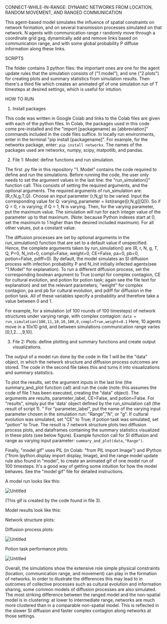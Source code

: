 CONNECT-WHILE-IN-RANGE: DYNAMIC NETWORKS FROM LOCATION, RANDOM MOVEMENT, AND RANGED COMMUNICATION

This agent-based model simulates the influence of spatial constraints on network formation, and on several transmission processes simulated on that network. 
N agents with communication range r randomly move through a coordinate grid gxg, dynamically add and remove links based on communication range, 
and with some global probability P diffuse information along these links.

SCRIPTS

The folder contains 3 python files: the important ones are one for the agent update rules that the simulation consists of ("1.model"), and one ("2.plots") for creating plots and summary statistics from simulation results. Then there's a third file which creates an animated gif of one simulation run of T timesteps at desired settings, which is useful for intution. 

HOW TO RUN

1. Install packages

This code was written in Google Colab and links to the Colab files are given with each of the python files. In Colab, the packages used in this code come pre-installed and the "import [packagename] as [abbreviation]" commands included in the code files suffice. In locally run environments, enter in the terminal "pip install [packagename]". For example, for the networkx package, enter:
   ```pip install networkx```.
The names of the packages used are networkx, numpy, scipy, matpotlib, and pandas.

2. File 1: Model: define functions and run simulation.

The first .py file in this repository "1. Model" contains the code required to define and run the simulations. Before running the code, the user only needs to set the argument values in the last line: the "run_simulation()" function call. This consists of setting the required arguments, and the optional arguments. The required arguments of run_simulation are: (R,r,N,g,T,Q). Choose an input parameter (r,N,g) to be varied. Input the corresponding value for Q: varying_parameter = list(range([r,N,g][Q])). So if Q = 0, r is varying; if Q = 1, N is varying. Then, for the varying parameter, put the maximum value. The simulation will run for each integer value of the parameter up to that maximum. (Note: because Python indexes start at 0, set the maximum to 1 higher than the desired included maximum). For all other values, put a constant value.

The diffusion processes are set by optional arguments in the run_simulation() function that are set to a default value if unspecified. Hence, the complete arguments taken by run_simulation() are (R, r, N, g, T, Q, P=0, N_init=0, compl=False, weight=0, CE=False, pa=0, pb=0, potion=False, pdiff=0). By default, the model simulates an SI diffusion process with infection probability P and N_init initially infected agents(see "1.Model" for explanation). To run a different diffusion process, set the corresponding boolean argument to True (compl for complex contagion, CE for cultural evolution, and potion for potion task; again see the file text for explanation) and set the relevant parameters; "weight" for complex contagion, pa and pb for cultural evolution, and pdiff for diffusion in the potion task. All of these variables specify a probability and therefore take a value between 0 and 1.

For example, for a simulation (of 100 rounds of 100 timesteps) of network structures under varying range, with complex contagion: 
```data = run_simulation(100,11,10,10,100,0,compl=True,weight=0.1``` Here, 10 agents move in a 10x10 grid, and between simulations communication range varies [0,1,2....,9,10]. 

3. File 2: Plots: define plotting and summary functions and create output visualizations.

The output of a model run done by the code in file 1 will be the "data" object, in which the network structure and diffusion process outcomes are stored. The code in the second file takes this and turns it into visualizations and summary statistics.

To plot the results, set the argument inputs in the last line (the summary_and_plot function call) and run the code (note: this assumes the code of file 1 has been executed, creating the "data" object). The arguments are results, parameter_label, CE=False, and potion=False. For "results", simply put the 'data' object defined by the run_simulation call (the result of script 1). " For "parameter_label", put the name of the varying input parameter chosen in the simulation run: "Range","N", or "g". If cultural evolution was simulated, set "CE" to True; if potion task was simulated, set "potion" to True. The result is 7 network structure plots two diffusion process plots, and dataframes containing the summary statistics visualized in these plots (see below figure). Example function call for SI diffusion and range as varying input parameter: ```summary_and_plot(data,"Range")```.

Finally, "model gif" uses PIL (in Colab: "from PIL import Image") and IPython ("from Ipython.display import display, Image), and the range model update rule also found in "model", to create an animated gif of one model run of 100 timesteps. It's a good way of getting some intuition for how the model behaves. See the "model gif" file for detailed instructions.

A model run looks like this: 

![Untitled](https://github.com/niekkerssies/Range-model/assets/125357452/58f68008-731e-461e-80d7-394cbb75dc0a)

(This gif is created by the code found in file 3). 

Model results look like this: 

Network structure plots:



Diffusion process plots:

![Untitled](https://github.com/niekkerssies/Range-model/assets/125357452/b03135dc-f129-4d94-a158-31bfae792ea0)

Potion task performance plots:

![Untitled](https://github.com/niekkerssies/Range-model/assets/125357452/3aa87b21-db99-4d5e-a0d0-a90c31c1c010)

Overall, the simulations show the extensive role simple physical constraints (location, communication range, and movement) can play in the formation of networks. In order to illustrate the differences this may lead to in outcomes of collective processes such as cultural evolution and information sharing,  some common models of diffusion processes are also simulated. The most striking difference between the ranged model and the non-spatial model is in clustering: at lower to intermediate range, networks are much more clustered than in a comparable non-spatial model. This is reflected in the slower SI diffusion and faster complex contagion along networks at those settings. 






